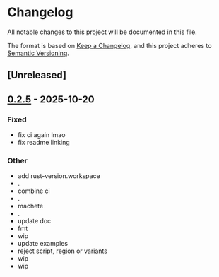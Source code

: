 # Changelog

All notable changes to this project will be documented in this file.

The format is based on [Keep a Changelog](https://keepachangelog.com/en/1.0.0/),
and this project adheres to [Semantic Versioning](https://semver.org/spec/v2.0.0.html).

## [Unreleased]

## [0.2.5](https://github.com/stayhydated/es-fluent/releases/tag/es-fluent-lang-macro-v0.2.5) - 2025-10-20

### Fixed

- fix ci again lmao
- fix readme linking

### Other

- add rust-version.workspace
- .
- combine ci
- .
- machete
- .
- update doc
- fmt
- wip
- update examples
- reject script, region or variants
- wip
- wip
